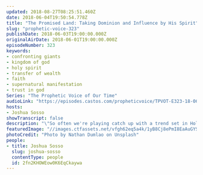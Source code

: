```yaml
---
updated: 2018-08-27T08:25:51.460Z
date: 2018-06-04T19:50:54.778Z
title: "The Promised Land: Taking Dominion and Influence by His Spirit"
slug: "prophetic-voice-323"
publishDate: 2018-06-03T19:00:00.000Z
originalAirDate: 2018-06-01T19:00:00.000Z
episodeNumber: 323
keywords:
- confronting giants
- kingdom of god
- holy spirit
- transfer of wealth
- faith
- supernatural manifestation
- trust in god
Series: "The Prophetic Voice of Our Time"
audioLink: "https://episodes.castos.com/propheticvoice/TPVOT-E323-18-06-02-03-The-Promised-Land.mp3"
hosts:
- Joshua Sosso
showTranscript: false
description: "\"So often we're playing catch up with a trend set in Hollywood or maybe a trend on the radio right? We're letting the world set the standard and we're trying to compensate for that, we're trying to counteract it. That's not the purpose and that's not the vision that God has for the body of Christ, and that's what the purpose of the transfer of wealth influence and affluence is about that we would be influencers... Because they had faith in God, they knew that if God said that He was giving them the land then that’s what it would be, that the land would be theirs. That’s the attitude that we need to have when God speaks a word over us, no matter how impossible it seems at the time. When God speaks a word over us, we have to realize that it doesn’t matter what giants [or] what mountains we face. We have God on our side.”\nJoshua ch 1\nEphesians ch 1\n"
featuredImage: "//images.ctfassets.net/vfgh62eq5a4k/1yB8Cj8ePmI8EaAuGYSsYi/eed66b5e5078234e4a5ead72004b80c6/nathan-dumlao-454452-unsplash.jpg"
photoCredit: "Photo by Nathan Dumlao on Unsplash"
people:
- title: Joshua Sosso
  slug: joshua-sosso
  contentType: people
  id: 2fn2KHOWEow0K6EqCkaywa
---
```

